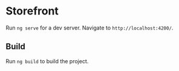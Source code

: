 # Storefront

Run `ng serve` for a dev server. Navigate to `http://localhost:4200/`.

## Build

Run `ng build` to build the project.



